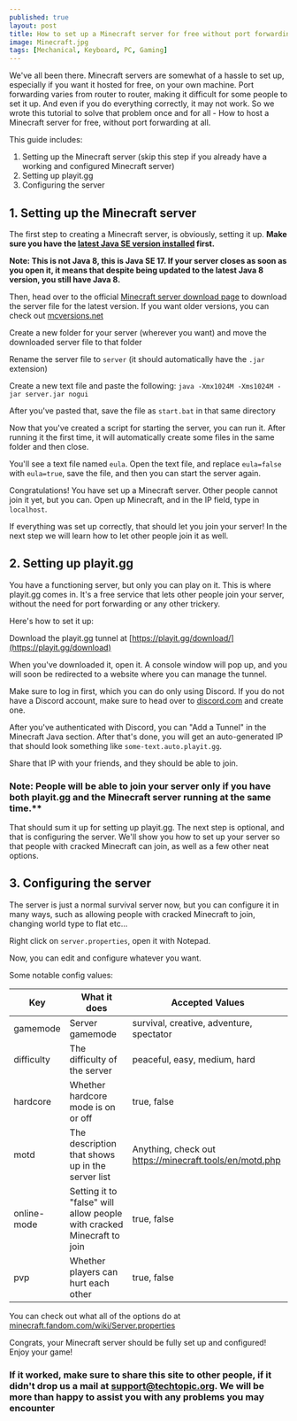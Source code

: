 ```yaml
---
published: true
layout: post
title: How to set up a Minecraft server for free without port forwarding [2021]
image: Minecraft.jpg
tags: [Mechanical, Keyboard, PC, Gaming]
---
```


We've all been there. Minecraft servers are somewhat of a hassle to set up, especially if you want it hosted for free, on your own machine. Port forwarding varies from router to router, making it difficult for some people to set it up. And even if you do everything correctly, it may not work. So we wrote this tutorial to solve that problem once and for all - How to host a Minecraft server for free, without port forwarding at all.

This guide includes:
1. Setting up the Minecraft server (skip this step if you already have a working and configured Minecraft server)
2. Setting up playit.gg
3. Configuring the server

## 1. Setting up the Minecraft server
The first step to creating a Minecraft server, is obviously, setting it up.
**Make sure you have the [latest Java SE version installed](https://www.oracle.com/java/technologies/downloads/#jdk17-windows) first.**

**Note: This is not Java 8, this is Java SE 17. If your server closes as soon as you open it, it means that despite being updated to the latest Java 8 version, you still have Java 8.**

Then, head over to the official [Minecraft server download page](https://www.minecraft.net/en-us/download/server) to download the server file for the latest version. If you want older versions, you can check out [mcversions.net](https://mcversions.net/)

Create a new folder for your server (wherever you want) and move the downloaded server file to that folder

Rename the server file to `server` (it should automatically have the `.jar` extension)

Create a new text file and paste the following:
`java -Xmx1024M -Xms1024M -jar server.jar nogui`

After you've pasted that, save the file as `start.bat` in that same directory

Now that you've created a script for starting the server, you can run it. After running it the first time, it will automatically create some files in the same folder and then close. 

You'll see a text file named `eula`. Open the text file, and replace `eula=false` with `eula=true`, save the file, and then you can start the server again.

Congratulations! You have set up a Minecraft server. Other people cannot join it yet, but you can. Open up Minecraft, and in the IP field, type in `localhost`. 

If everything was set up correctly, that should let you join your server! In the next step we will learn how to let other people join it as well.

## 2. Setting up playit.gg
You have a functioning server, but only you can play on it. This is where playit.gg comes in. It's a free service that lets other people join your server, without the need for port forwarding or any other trickery. 

Here's how to set it up:

Download the playit.gg tunnel at [https://playit.gg/download/](https://playit.gg/download)

When you've downloaded it, open it. A console window will pop up, and you will soon be redirected to a website where you can manage the tunnel. 

Make sure to log in first, which you can do only using Discord. If you do not have a Discord account, make sure to head over to [discord.com](https://discord.com/) and create one. 

After you've authenticated with Discord, you can "Add a Tunnel" in the Minecraft Java section. After that's done, you will get an auto-generated IP that should look something like `some-text.auto.playit.gg`. 

Share that IP with your friends, and they should be able to join.

### Note: People will be able to join your server only if you have both playit.gg and the Minecraft server running at the same time.**

That should sum it up for setting up playit.gg. The next step is optional, and that is configuring the server. We'll show you how to set up your server so that people with cracked Minecraft can join, as well as a few other neat options.

## 3. Configuring the server

The server is just a normal survival server now, but you can configure it in many ways, such as allowing people with cracked Minecraft to join, changing world type to flat etc...

Right click on `server.properties`, open it with Notepad.

Now, you can edit and configure whatever you want.

Some notable config values:

| Key         | What it does                                                           | Accepted Values                                         |
|-------------|------------------------------------------------------------------------|---------------------------------------------------------|
| gamemode    | Server gamemode                                                        | survival, creative, adventure, spectator                |
| difficulty  | The difficulty of the server                                           | peaceful, easy, medium, hard                            |
| hardcore    | Whether hardcore mode is on or off                                     | true, false                                             |
| motd        | The description that shows up in the server list                       | Anything, check out https://minecraft.tools/en/motd.php |
| online-mode | Setting it to "false" will allow people with cracked Minecraft to join | true, false                                             |
| pvp         | Whether players can hurt each other                                    | true, false                                             |

You can check out what all of the options do at [minecraft.fandom.com/wiki/Server.properties](https://minecraft.fandom.com/wiki/Server.properties)

Congrats, your Minecraft server should be fully set up and configured! Enjoy your game!

### If it worked, make sure to share this site to other people, if it didn't drop us a mail at support@techtopic.org. We will be more than happy to assist you with any problems you may encounter
